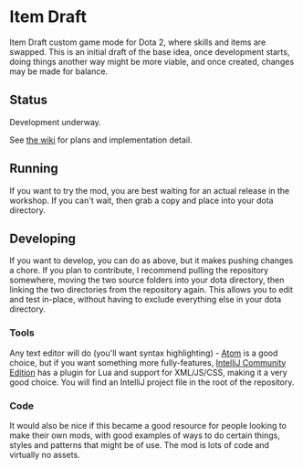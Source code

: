 # Item Draft
Item Draft custom game mode for Dota 2, where skills and items are swapped. This is an initial draft of the base idea, 
once development starts, doing things another way might be more viable, and once created, changes may be made for 
balance.

## Status

Development underway.

See [the wiki](https://github.com/Lattyware/itemdraft/wiki/Item-Draft) for plans and implementation detail.

## Running

If you want to try the mod, you are best waiting for an actual release in the workshop. If you can't wait, then grab
a copy and place into your dota directory.

## Developing

If you want to develop, you can do as above, but it makes pushing changes a chore. If you plan to contribute, I 
recommend pulling the repository somewhere, moving the two source folders into your dota directory, then linking the
two directories from the repository again. This allows you to edit and test in-place, without having to exclude 
everything else in your dota directory.

### Tools

Any text editor will do (you'll want syntax highlighting) - [Atom][Atom] is a good choice, but if you want something 
more fully-features, [IntelliJ Community Edition][IntelliJ] has a plugin for Lua and support for XML/JS/CSS, making it a 
very good choice. You will find an IntelliJ project file in the root of the repository.

[Atom]: https://atom.io/
[IntelliJ]: https://www.jetbrains.com/idea/download/

### Code

It would also be nice if this became a good resource for people looking to make their own mods, with good examples of
ways to do certain things, styles and patterns that might be of use. The mod is lots of code and virtually no assets.
